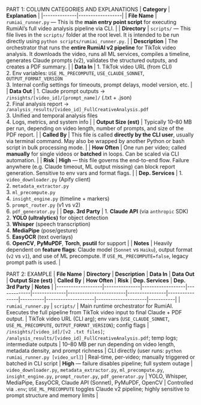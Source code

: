 

PART 1: COLUMN CATEGORIES AND EXPLANATIONS
| **Category** | **Explanation** |
|--------------|------------------|
| **File Name** | `rumiai_runner.py` — This is the **main entry point script** for executing RumiAI’s full video analysis pipeline via CLI. |
| **Directory** | `scripts/` — This file lives in the `scripts/` folder at the root level. It is intended to be run directly using `python scripts/rumiai_runner.py`. |
| **Description** | The orchestrator that runs the **entire RumiAI v2 pipeline** for TikTok video analysis. It downloads the video, runs all ML services, compiles a timeline, generates Claude prompts (v2), validates the structured outputs, and creates a PDF summary. |
| **Data In** | 1. TikTok video URL (from CLI)<br>2. Env variables: `USE_ML_PRECOMPUTE`, `USE_CLAUDE_SONNET`, `OUTPUT_FORMAT_VERSION`<br>3. Internal config settings for timeouts, prompt delays, model version, etc. |
| **Data Out** | 1. Claude prompt outputs → `/insights/[video_id]/[prompt_name]/` (.txt + .json)<br>2. Final analysis report → `/analysis_results/[video_id]_FullCreativeAnalysis.pdf`<br>3. Unified and temporal analysis files<br>4. Logs, metrics, and system info |
| **Output Size (est)** | Typically 10–80 MB per run, depending on video length, number of prompts, and size of the PDF report. |
| **Called By** | This file is called **directly by the CLI user**, usually via terminal command. May also be wrapped by another Python or bash script in bulk processing mode. |
| **How Often** | One run per video; called **manually** for single videos or **batched** in loops. Can be scaled via CLI automation. |
| **Risk** | **High** — this file governs the end-to-end flow. Failure anywhere (e.g. Claude timeout, ML output missing) can block report generation. Sensitive to env vars and format flags. |
| **Dep. Services** | 1. `video_downloader.py` (Apify client)<br>2. `metadata_extractor.py`<br>3. `ml_precompute.py`<br>4. `insight_engine.py` (timeline + markers)<br>5. `prompt_router.py` (v1 vs v2)<br>6. `pdf_generator.py` |
| **Dep. 3rd Party** | 1. **Claude API** (via `anthropic` SDK)<br>2. **YOLO (ultralytics)** for object detection<br>3. **Whisper** (speech transcription)<br>4. **MediaPipe** (pose/gesture)<br>5. **EasyOCR** (text overlays)<br>6. **OpenCV**, **PyMuPDF**, **Torch**, **psutil** for support |
| **Notes** | Heavily dependent on **feature flags**: Claude model (`Sonnet` vs `Haiku`), output format (`v2` vs `v1`), and use of ML precompute. If `USE_ML_PRECOMPUTE=false`, legacy prompt path is used. |


PART 2: EXAMPLE
| **File Name**     | **Directory** | **Description** | **Data In** | **Data Out** | **Output Size (est)** | **Called By** | **How Often** | **Risk** | **Dep. Services** | **Dep. 3rd Party** | **Notes** |
|-------------------|---------------|------------------|-------------|--------------|------------------------|----------------|----------------|----------|--------------------|---------------------|-----------|
| `rumiai_runner.py` | `scripts/` | Main runtime orchestrator for RumiAI. Executes the full pipeline from TikTok video input to final Claude + PDF output. | TikTok video URL (CLI arg); env vars (`USE_CLAUDE_SONNET`, `USE_ML_PRECOMPUTE`, `OUTPUT_FORMAT_VERSION`); config flags | `/insights/[video_id]/[v2 .txt files]`; `/analysis_results/[video_id]_FullCreativeAnalysis.pdf`; temp logs; intermediate outputs | 10–80 MB per run depending on video length, metadata density, and prompt richness | CLI directly (user runs: `python rumiai_runner.py [video_url]`) | Real-time, per-video; manually triggered or batched in CLI script | **High** — failure disables pipeline; full system outage | `video_downloader.py`, `metadata_extractor.py`, `ml_precompute.py`, `insight_engine.py`, `prompt_router.py`, `pdf_generator.py` | YOLO, Whisper, MediaPipe, EasyOCR, Claude API (Sonnet), PyMuPDF, OpenCV | Controlled via `.env`; `USE_ML_PRECOMPUTE` toggles Claude v2 pipeline; highly sensitive to prompt structure and memory limits |
